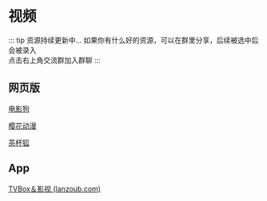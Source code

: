 # 视频
::: tip 资源持续更新中...
如果你有什么好的资源，可以在群里分享，后续被选中后会被录入 <br>
点击右上角交流群加入群聊
:::

## 网页版

[电影狗](https://www.dianyinggou.com/)

[樱花动漫](http://yhdm83.com/)

[茶杯狐](https://cupfox.app/?iui.su)

## App

[TVBox＆影视 (lanzoub.com)](https://qiqi2020.lanzoub.com/b09svqv1c)

